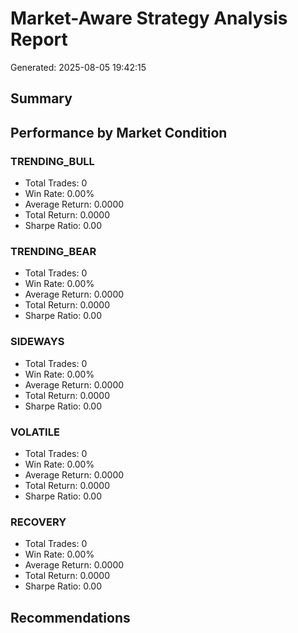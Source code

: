 # Market-Aware Strategy Analysis Report
Generated: 2025-08-05 19:42:15

## Summary

## Performance by Market Condition
### TRENDING_BULL
- Total Trades: 0
- Win Rate: 0.00%
- Average Return: 0.0000
- Total Return: 0.0000
- Sharpe Ratio: 0.00

### TRENDING_BEAR
- Total Trades: 0
- Win Rate: 0.00%
- Average Return: 0.0000
- Total Return: 0.0000
- Sharpe Ratio: 0.00

### SIDEWAYS
- Total Trades: 0
- Win Rate: 0.00%
- Average Return: 0.0000
- Total Return: 0.0000
- Sharpe Ratio: 0.00

### VOLATILE
- Total Trades: 0
- Win Rate: 0.00%
- Average Return: 0.0000
- Total Return: 0.0000
- Sharpe Ratio: 0.00

### RECOVERY
- Total Trades: 0
- Win Rate: 0.00%
- Average Return: 0.0000
- Total Return: 0.0000
- Sharpe Ratio: 0.00

## Recommendations
